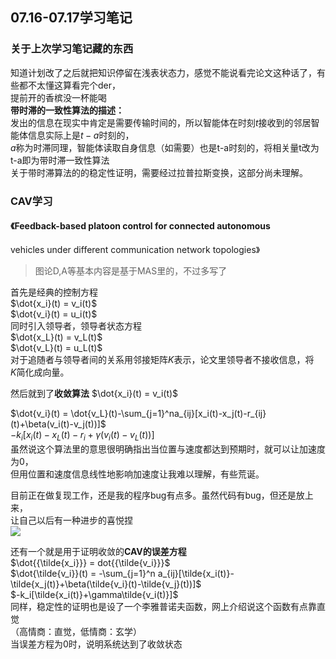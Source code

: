 ## 07.16-07.17学习笔记
### 关于上次学习笔记藏的东西
知道计划改了之后就把知识停留在浅表状态力，感觉不能说看完论文这种话了，有些都不太懂这算看完个der，  
提前开的香槟没一杯能喝  
**带时滞的一致性算法的描述：**  
发出的信息在现实中肯定是需要传输时间的，所以智能体在时刻$t$接收到的邻居智能体信息实际上是$t-a$时刻的，  
$a$称为时滞同理，智能体读取自身信息（如需要）也是t-a时刻的，将相关量t改为t-a即为带时滞一致性算法  
关于带时滞算法的的稳定性证明，需要经过拉普拉斯变换，这部分尚未理解。  

### CAV学习
#### 《Feedback-based platoon control for connected autonomous  
vehicles under different communication network topologies》  
>图论D,A等基本内容是基于MAS里的，不过多写了     

首先是经典的控制方程     
$\dot{x_i}(t) = v_i(t)$  
$\dot{v_i}(t) = u_i(t)$  
同时引入领导者，领导者状态方程     
$\dot{x_L}(t) = v_L(t)$  
$\dot{v_L}(t) = u_L(t)$    
对于追随者与领导者间的关系用邻接矩阵$K$表示，论文里领导者不接收信息，将  
$K$简化成向量。  

然后就到了**收敛算法**
$\dot{x_i}(t) = v_i(t)$  

$\dot{v_i}(t) = \dot{v_L}(t)-\sum_{j=1}^na_{ij}[x_i(t)-x_j(t)-r_{ij}(t)+\beta(v_i(t)-v_j(t))]$  
$-k_i[x_i(t)-x_L(t)-r_i+\gamma(v_i(t)-v_L(t))]$  
虽然说这个算法里的意思很明确指出当位置与速度都达到预期时，就可以让加速度为0，  
但用位置和速度信息线性地影响加速度让我难以理解，有些荒诞。  
  
目前正在做复现工作，还是我的程序bug有点多。虽然代码有bug，但还是放上来，  
让自己以后有一种进步的喜悦捏  
![](https://dingzhen-bucket.oss-cn-guangzhou.aliyuncs.com/Typoraimgs/微信图片_20220718115924.jpg)    

还有一个就是用于证明收敛的**CAV的误差方程**  
$\dot{{\tilde{x_i}}} = dot{{\tilde{v_i}}}$    
$\dot{\tilde{v_i}}(t) = -\sum_{j=1}^n a_{ij}[\tilde{x_i(t)}-\tilde{x_j(t)}+\beta(\tilde{v_i}(t)-\tilde{v_j}(t))]$  
$-k_i[\tilde{x_i(t)}+\gamma\tilde{v_i(t)}]$  
同样，稳定性的证明也是设了一个李雅普诺夫函数，网上介绍说这个函数有点靠直觉    
（高情商：直觉，低情商：玄学）  
当误差方程为0时，说明系统达到了收敛状态
